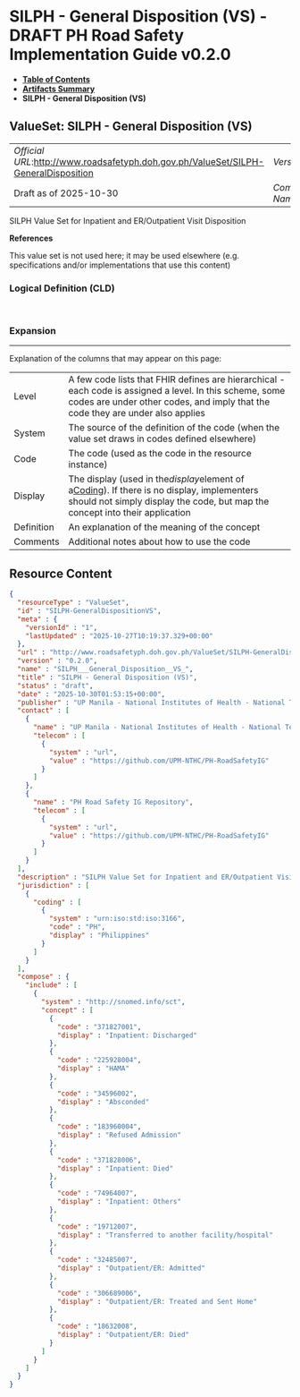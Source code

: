 # SILPH - General Disposition (VS) - DRAFT PH Road Safety Implementation Guide v0.2.0

* [**Table of Contents**](toc.md)
* [**Artifacts Summary**](artifacts.md)
* **SILPH - General Disposition (VS)**

## ValueSet: SILPH - General Disposition (VS) 

| | |
| :--- | :--- |
| *Official URL*:http://www.roadsafetyph.doh.gov.ph/ValueSet/SILPH-GeneralDisposition | *Version*:0.2.0 |
| Draft as of 2025-10-30 | *Computable Name*:SILPH___General_Disposition__VS_ |

 
SILPH Value Set for Inpatient and ER/Outpatient Visit Disposition 

 **References** 

This value set is not used here; it may be used elsewhere (e.g. specifications and/or implementations that use this content)

### Logical Definition (CLD)

 

### Expansion

-------

 Explanation of the columns that may appear on this page: 

| | |
| :--- | :--- |
| Level | A few code lists that FHIR defines are hierarchical - each code is assigned a level. In this scheme, some codes are under other codes, and imply that the code they are under also applies |
| System | The source of the definition of the code (when the value set draws in codes defined elsewhere) |
| Code | The code (used as the code in the resource instance) |
| Display | The display (used in the*display*element of a[Coding](http://hl7.org/fhir/R4/datatypes.html#Coding)). If there is no display, implementers should not simply display the code, but map the concept into their application |
| Definition | An explanation of the meaning of the concept |
| Comments | Additional notes about how to use the code |



## Resource Content

```json
{
  "resourceType" : "ValueSet",
  "id" : "SILPH-GeneralDispositionVS",
  "meta" : {
    "versionId" : "1",
    "lastUpdated" : "2025-10-27T10:19:37.329+00:00"
  },
  "url" : "http://www.roadsafetyph.doh.gov.ph/ValueSet/SILPH-GeneralDisposition",
  "version" : "0.2.0",
  "name" : "SILPH___General_Disposition__VS_",
  "title" : "SILPH - General Disposition (VS)",
  "status" : "draft",
  "date" : "2025-10-30T01:53:15+00:00",
  "publisher" : "UP Manila - National Institutes of Health - National Telehealth Center",
  "contact" : [
    {
      "name" : "UP Manila - National Institutes of Health - National Telehealth Center",
      "telecom" : [
        {
          "system" : "url",
          "value" : "https://github.com/UPM-NTHC/PH-RoadSafetyIG"
        }
      ]
    },
    {
      "name" : "PH Road Safety IG Repository",
      "telecom" : [
        {
          "system" : "url",
          "value" : "https://github.com/UPM-NTHC/PH-RoadSafetyIG"
        }
      ]
    }
  ],
  "description" : "SILPH Value Set for Inpatient and ER/Outpatient Visit Disposition",
  "jurisdiction" : [
    {
      "coding" : [
        {
          "system" : "urn:iso:std:iso:3166",
          "code" : "PH",
          "display" : "Philippines"
        }
      ]
    }
  ],
  "compose" : {
    "include" : [
      {
        "system" : "http://snomed.info/sct",
        "concept" : [
          {
            "code" : "371827001",
            "display" : "Inpatient: Discharged"
          },
          {
            "code" : "225928004",
            "display" : "HAMA"
          },
          {
            "code" : "34596002",
            "display" : "Absconded"
          },
          {
            "code" : "183960004",
            "display" : "Refused Admission"
          },
          {
            "code" : "371828006",
            "display" : "Inpatient: Died"
          },
          {
            "code" : "74964007",
            "display" : "Inpatient: Others"
          },
          {
            "code" : "19712007",
            "display" : "Transferred to another facility/hospital"
          },
          {
            "code" : "32485007",
            "display" : "Outpatient/ER: Admitted"
          },
          {
            "code" : "306689006",
            "display" : "Outpatient/ER: Treated and Sent Home"
          },
          {
            "code" : "18632008",
            "display" : "Outpatient/ER: Died"
          }
        ]
      }
    ]
  }
}

```
